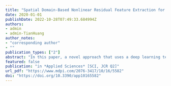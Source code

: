 ```yaml
---
title: "Spatial Domain-Based Nonlinear Residual Feature Extraction for Identification of Image Operations"
date: 2020-01-01
publishDate: 2022-10-28T07:49:33.684994Z
authors:
- admin
- admin-TianHuang
author_notes:
- "corresponding author"
- ""
publication_types: ["2"]
abstract: "In this paper, a novel approach that uses a deep learning technique is proposed to detect and identify a variety of image operations. First, we propose the spatial domain-based nonlinear residual (SDNR) feature extraction method by constructing residual values from locally supported filters in the spatial domain. By applying minimum and maximum operators, diversity and nonlinearity are introduced; moreover, this construction brings nonsymmetry to the distribution of SDNR samples. Then, we propose applying a deep learning technique to the extracted SDNR features to detect and classify a variety of image operations. Many experiments have been conducted to verify the performance of the proposed approach, and the results indicate that the proposed method performs well in detecting and identifying the various common image postprocessing operations. Furthermore, comparisons between the proposed approach and the existing methods show the superiority of the proposed approach"
featured: false
publication: "in *Applied Sciences* [SCI, JCR Q2]"
url_pdf: "https://www.mdpi.com/2076-3417/10/16/5582"
doi: "https://doi.org/10.3390/app10165582"
---
```


